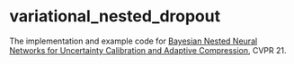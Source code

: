 # variational_nested_dropout

The implementation and example code for [Bayesian Nested Neural Networks for Uncertainty Calibration and Adaptive Compression](https://openaccess.thecvf.com/content/CVPR2021/papers/Cui_Bayesian_Nested_Neural_Networks_for_Uncertainty_Calibration_and_Adaptive_Compression_CVPR_2021_paper.pdf), CVPR 21.
